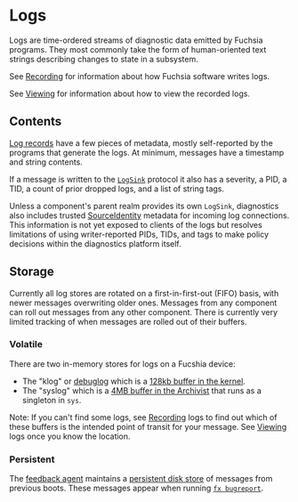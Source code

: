 # Logs

Logs are time-ordered streams of diagnostic data emitted by Fuchsia programs. They most commonly
take the form of human-oriented text strings describing changes to state in a subsystem.

See [Recording] for information about how Fuchsia software writes logs.

See [Viewing] for information about how to view the recorded logs.

## Contents

[Log records][LogMessage] have a few pieces of metadata, mostly self-reported by the programs that
generate the logs. At minimum, messages have a timestamp and string contents.

If a message is written to the [`LogSink`] protocol it also has a severity, a PID, a TID, a count of
prior dropped logs, and a list of string tags.

Unless a component's parent realm provides its own `LogSink`, diagnostics also includes trusted
[SourceIdentity] metadata for incoming log connections. This information is not yet exposed to
clients of the logs but resolves limitations of using writer-reported PIDs, TIDs, and tags to make
policy decisions within the diagnostics platform itself.

## Storage

Currently all log stores are rotated on a first-in-first-out (FIFO) basis, with newer messages
overwriting older ones. Messages from any component can roll out messages from any other component.
There is currently very limited tracking of when messages are rolled out of their buffers.

### Volatile

There are two in-memory stores for logs on a Fucshia device:

* The "klog" or [debuglog] which is a [128kb buffer in the kernel].
* The "syslog" which is a [4MB buffer in the Archivist] that runs as a singleton in `sys`.

Note: If you can't find some logs, see [Recording] logs to find out which of these buffers is the
intended point of transit for your message. See [Viewing] logs once you know the location.

### Persistent

The [feedback agent] maintains a [persistent disk store] of messages from previous boots. These
messages appear when running [`fx bugreport`].

[LogMessage]: https://fuchsia.dev/reference/fidl/fuchsia.logger#LogMessage
[`LogSink`]: https://fuchsia.dev/reference/fidl/fuchsia.logger#LogSink
[SourceIdentity]: https://fuchsia.dev/reference/fidl/fuchsia.sys.internal#SourceIdentity
[debuglog]: /docs/reference/kernel_objects/debuglog.md
[128kb buffer in the kernel]: /zircon/kernel/lib/debuglog/debuglog.cc
[4MB buffer in the archivist]: /src/diagnostics/archivist/src/logs.rs
[Recording]: /docs/development/logs/recording.md
[Viewing]: /docs/development/logs/viewing.md
[feedback agent]: /src/developer/feedback
[persistent disk store]: /src/developer/feedback/feedback_data/system_log_recorder/system_log_recorder.h
[`fx bugreport`]: /src/developer/feedback/bugreport/README.md
